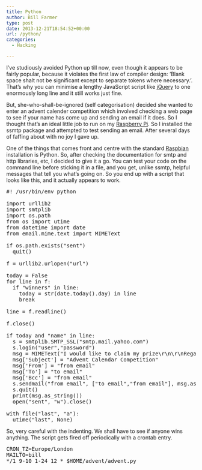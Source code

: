 ```yaml
---
title: Python
author: Bill Farmer
type: post
date: 2013-12-21T18:54:52+00:00
url: /python/
categories:
  - Hacking

---
```

I&#8217;ve studiously avoided Python up till now, even though it appears to be fairly popular, because it violates the first law of compiler design: &#8216;Blank space shalt not be significant except to separate tokens where necessary.&#8217;. That&#8217;s why you can minimise a lengthy JavaScript script like [jQuery][1] to one enormously long line and it still works just fine.

But, she-who-shall-be-ignored (self categorisation) decided she wanted to enter an advent calender competition which involved checking a web page to see if your name has come up and sending an email if it does. So I thought that&#8217;s an ideal little job to run on my [Raspberry Pi][2]. So I installed the ssmtp package and attempted to test sending an email. After several days of faffing about with no joy I gave up.

One of the things that comes front and centre with the standard [Raspbian][3] installation is Python. So, after checking the documentation for smtp and http libraries, etc, I decided to give it a go. You can test your code on the command line before sticking it in a file, and you get, unlike ssmtp, helpful messages that tell you what&#8217;s going on. So you end up with a script that looks like this, and it actually appears to work.

<pre>
#! /usr/bin/env python

import urllib2
import smtplib
import os.path
from os import utime
from datetime import date
from email.mime.text import MIMEText

if os.path.exists("sent")
  quit()

f = urllib2.urlopen("url")

today = False
for line in f:
  if "winners" in line:
    today = str(date.today().day) in line
    break

line = f.readline()

f.close()

if today and "name" in line:
  s = smtplib.SMTP_SSL("smtp.mail.yahoo.com")
  s.login("user","password")
  msg = MIMEText("I would like to claim my prize\r\n\r\nRegards\r\nname")
  msg['Subject'] = "Advent Calendar Competition"
  msg['From'] = "from email"
  msg['To'] = "to email"
  msg['Bcc'] = "from email"
  s.sendmail("from email", ["to email","from email"], msg.as_string())
  s.quit()
  print(msg.as_string())
  open("sent", "w").close()

with file("last", "a"):
  utime("last", None)
</pre>

So, very careful with the indenting. We shall have to see if anyone wins anything. The script gets fired off periodically with a crontab entry.

<pre>
CRON_TZ=Europe/London
MAILTO=bill
*/1 9-10 1-24 12 * $HOME/advent/advent.py
</pre>

 [1]: http://jquery.com
 [2]: http://www.raspberrypi.org
 [3]: http://www.raspberrypi.org/downloads

